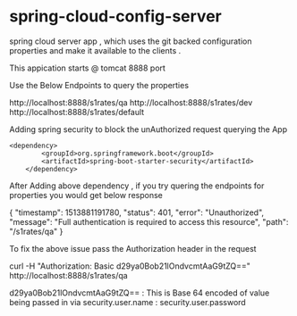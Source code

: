 # spring-cloud-config-server
spring cloud server app , which uses the git backed configuration properties and make it available to the clients .

This appication starts @ tomcat 8888 port 

Use the Below Endpoints to query the properties 

http://localhost:8888/s1rates/qa
http://localhost:8888/s1rates/dev
http://localhost:8888/s1rates/default

Adding spring security to block the unAuthorized request querying the App

	<dependency>
			<groupId>org.springframework.boot</groupId>
			<artifactId>spring-boot-starter-security</artifactId>
		</dependency>
    
After Adding above dependency , if you try quering the endpoints for properties you would get below response

{
    "timestamp": 1513881191780,
    "status": 401,
    "error": "Unauthorized",
    "message": "Full authentication is required to access this resource",
    "path": "/s1rates/qa"
}

To fix the above issue pass the Authorization header in the request 

curl -H "Authorization: Basic d29ya0Bob21lOndvcmtAaG9tZQ==" http://localhost:8888/s1rates/qa

d29ya0Bob21lOndvcmtAaG9tZQ== : This is Base 64 encoded of value being passed in via security.user.name : security.user.password
